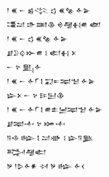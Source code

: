 <div class='block'>
<div class='line'>𒁹 𒌍 𒀸 𒌗𒋞 𒌓 𒌍𒆚 𒅆𒅕</div>
<div class='line'>𒃮𒁺 𒈥𒌅𒆠 𒄴𒆷𒈬𒌑 𒅥</div>
<div class='line'>𒁹 𒌍 𒀸 𒌓 𒌍𒆚 𒅆𒅕</div>
<div class='line'>𒋗𒊒𒌒𒁍𒌑 𒑱 𒅗𒈬 𒉽</div>
<div class='line'>𒀸 𒆳 𒅅𒅆</div>
<div class='line'>𒁹 𒌍 𒀸 𒅆𒇲𒋙 𒍑𒋰𒉈𒈠 𒅆𒅕</div>
<div class='line'>𒇽𒉽 𒀸 𒆳 𒄿𒌨𒆠</div>
<div class='line'>𒁹 𒌍 𒀸 𒅆𒇲𒋙 𒌑𒉺𒅁𒉈𒈠 𒅆𒅕</div>
<div class='line'>𒋗𒉈𒋾 𒆳 𒋤𒋾</div>
<div class='line'>𒀀𒈾 𒈗 𒋙 𒁺𒀝 𒑱 𒇽𒀀𒆥</div>
<div class='line'>𒅋𒆷𒅗</div>
<div class='line'>𒃻 𒁹𒌇𒅆𒀭 𒀴 𒃻 𒈗 𒅆𒌋</div>
</div>